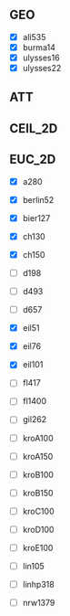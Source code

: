 ## GEO
- [x] ali535
- [x] burma14
- [x] ulysses16
- [x] ulysses22

## ATT

## CEIL_2D

## EUC_2D
- [x] a280
- [x] berlin52
- [x] bier127
- [x] ch130
- [x] ch150
- [ ] d198
- [ ] d493
- [ ] d657
- [x] eil51
- [x] eil76
- [x] eil101
- [ ] fl417
- [ ] fl1400
- [ ] gil262
- [ ] kroA100
- [ ] kroA150
- [ ] kroB100
- [ ] kroB150
- [ ] kroC100
- [ ] kroD100
- [ ] kroE100
- [ ] lin105
- [ ] linhp318
- [ ] nrw1379


